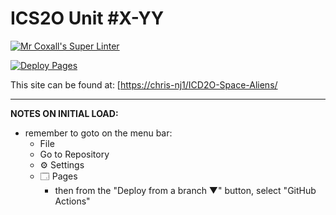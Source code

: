 # ICS2O Unit #X-YY

[![Mr Coxall's Super Linter](https://github.com/chris-nj1/ICD2O-Space-Aliens/workflows/Mr%20Coxall's%20Super%20Linter/badge.svg)](https://github.com/chris-nj1/ICD2O-Space-Aliens/actions)

[![Deploy Pages](https://github.com/chris-nj1/ICD2O-Space-Aliens/workflows/Deploy%20Pages/badge.svg)](https://github.com/chris-nj1/ICD2O-Space-Aliens/actions)

This site can be found at: [[https://chris-nj1/ICD2O-Space-Aliens/](https://https://chris-nj1/ICD2O-Space-Aliens/](https://chris-nj1/ICD2O-Space-Aliens/))

---

**NOTES ON INITIAL LOAD:**
- remember to goto on the menu bar:
  - File
  - Go to Repository
  - ⚙ Settings
  - 🗔 Pages
    - then from the "Deploy from a branch ▼" button, select "GitHub Actions"
